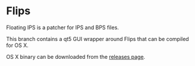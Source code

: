 # Flips
Floating IPS is a patcher for IPS and BPS files.

This branch contains a qt5 GUI wrapper around Flips that can be compiled for OS X.

OS X binary can be downloaded from the <a href="https://github.com/covarianttensor/Flips/releases/tag/1.0">releases page</a>.
